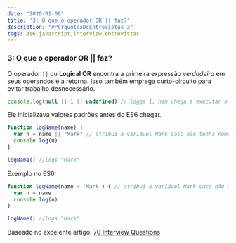 ```yaml
---
date: "2020-01-09"
title: '3: O que o operador OR || faz?'
description: "#PerguntasDeEntrevistas 3"
tags: es6,javascript,interview,entrevistas
---
```

### 3: O que o operador OR || faz?

O operador `||` ou **Logical OR** encontra a primeira expressão *verdadeira* em seus operandos e a retorna. Isso também emprega curto-circuito para evitar trabalho desnecessário.

```js
console.log(null || 1 || undefined) // logga 1, nem chega a executar o resto
```

Ele inicializava valores padrões antes do ES6 chegar. 

```javascript
function logName(name) {
  var n = name || "Mark" // atribui a variável Mark caso não tenha nome
  console.log(n)
}

logName() //logs "Mark"
```

Exemplo no ES6:

```js
function logName(name = 'Mark') { // atribui a variável Mark caso não tenha nome
  var n = name 
  console.log(n)
}

logName() //logs "Mark"
```




Baseado no excelente artigo: [70 Interview Questions](https://dev.to/macmacky/70-javascript-interview-questions-5gfi#14-whats-the-difference-between-and-)